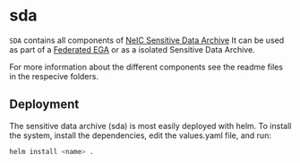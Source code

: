 # sda

`SDA` contains all components of [NeIC Sensitive Data Archive](https://neic-sda.readthedocs.io/en/latest/) It can be used as part of a [Federated EGA](https://ega-archive.org/federated) or as a isolated Sensitive Data Archive.

For more information about the different components see the readme files in the respecive folders.

## Deployment

The sensitive data archive (sda) is most easily deployed with helm. To install
the system, install the dependencies, edit the values.yaml file, and run:
```bash
helm install <name> .
```

